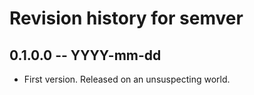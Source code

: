 # Revision history for semver

## 0.1.0.0 -- YYYY-mm-dd

* First version. Released on an unsuspecting world.
